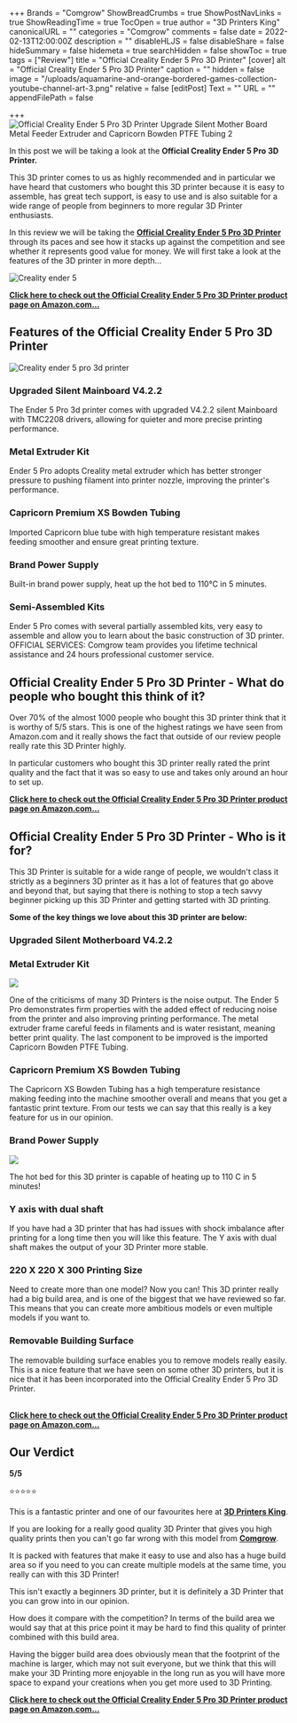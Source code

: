 +++
Brands = "Comgrow"
ShowBreadCrumbs = true
ShowPostNavLinks = true
ShowReadingTime = true
TocOpen = true
author = "3D Printers King"
canonicalURL = ""
categories = "Comgrow"
comments = false
date = 2022-02-13T12:00:00Z
description = ""
disableHLJS = false
disableShare = false
hideSummary = false
hidemeta = true
searchHidden = false
showToc = true
tags = ["Review"]
title = "Official Creality Ender 5 Pro 3D Printer"
[cover]
alt = "Official Creality Ender 5 Pro 3D Printer"
caption = ""
hidden = false
image = "/uploads/aquamarine-and-orange-bordered-games-collection-youtube-channel-art-3.png"
relative = false
[editPost]
Text = ""
URL = ""
appendFilePath = false

+++
![Official Creality Ender 5 Pro 3D Printer Upgrade Silent Mother Board Metal Feeder Extruder and Capricorn Bowden PTFE Tubing 2](https://images-na.ssl-images-amazon.com/images/I/612srQLX7SS._AC_UL604_SR604,400_.jpg)

In this post we will be taking a look at the **Official Creality Ender 5 Pro 3D Printer.**  

This 3D printer comes to us as highly recommended and in particular we have heard that customers who bought this 3D printer because it is easy to assemble, has great tech support, is easy to use and is also suitable for a wide range of people from beginners to more regular 3D Printer enthusiasts.  

In this review we will be taking the [**Official Creality Ender 5 Pro 3D Printer**](https://www.amazon.com/gp/product/B081SPJ2VX/ref=as_li_tl?ie=UTF8&tag=3dprintersking-20&camp=1789&creative=9325&linkCode=as2&creativeASIN=B081SPJ2VX&linkId=16cdde71aec1a5d97006f45bc8c713ab) through its paces and see how it stacks up against the competition and see whether it represents good value for money.  We will first take a look at the features of the 3D printer in more depth…

![Creality ender 5](https://m.media-amazon.com/images/S/aplus-media/sc/fceb88e1-0a49-4077-ada1-9f96c697dfd2.__CR0,0,300,300_PT0_SX300_V1___.jpg "Creality ender 5")

[**Click here to check out the Official Creality Ender 5 Pro 3D Printer product page on Amazon.com...**](https://www.amazon.com/gp/product/B081SPJ2VX/ref=as_li_tl?ie=UTF8&tag=3dprintersking-20&camp=1789&creative=9325&linkCode=as2&creativeASIN=B081SPJ2VX&linkId=16cdde71aec1a5d97006f45bc8c713ab)

## Features of the Official Creality Ender 5 Pro 3D Printer

![Creality ender 5 pro 3d printer](https://m.media-amazon.com/images/I/612rlWLFYWS._SX522_.jpg "Creality ender 5 pro 3d printer")

### Upgraded Silent Mainboard V4.2.2

The Ender 5 Pro 3d printer comes with upgraded V4.2.2 silent Mainboard with TMC2208 drivers, allowing for quieter and more precise printing performance.

### Metal Extruder Kit

Ender 5 Pro adopts Creality metal extruder which has better stronger pressure to pushing filament into printer nozzle, improving the printer's performance.

### Capricorn Premium XS Bowden Tubing

Imported Capricorn blue tube with high temperature resistant makes feeding smoother and ensure great printing texture.

### Brand Power Supply

Built-in brand power supply, heat up the hot bed to 110℃ in 5 minutes.

### Semi-Assembled Kits

Ender 5 Pro comes with several partially assembled kits, very easy to assemble and allow you to learn about the basic construction of 3D printer. OFFICIAL SERVICES: Comgrow team provides you lifetime technical assistance and 24 hours professional customer service.

## Official Creality Ender 5 Pro 3D Printer - What do people who bought this think of it?

Over 70% of the almost 1000 people who bought this 3D printer think that it is worthy of 5/5 stars.  This is one of the highest ratings we have seen from Amazon.com and it really shows the fact that outside of our review people really rate this 3D Printer highly.  

In particular customers who bought this 3D printer really rated the print quality and the fact that it was so easy to use and takes only around an hour to set up.

[**Click here to check out the Official Creality Ender 5 Pro 3D Printer product page on Amazon.com...**](https://www.amazon.com/gp/product/B081SPJ2VX/ref=as_li_tl?ie=UTF8&tag=3dprintersking-20&camp=1789&creative=9325&linkCode=as2&creativeASIN=B081SPJ2VX&linkId=16cdde71aec1a5d97006f45bc8c713ab)

## Official Creality Ender 5 Pro 3D Printer - Who is it for?

This 3D Printer is suitable for a wide range of people, we wouldn't class it strictly as a beginners 3D printer as it has a lot of features that go above and beyond that, but saying that there is nothing to stop a tech savvy beginner picking up this 3D Printer and getting started with 3D printing.

**Some of the key things we love about this 3D printer are below:**

### Upgraded Silent Motherboard V4.2.2

### Metal Extruder Kit

![](https://m.media-amazon.com/images/I/61pIv3EufsL._SX522_.jpg)

One of the criticisms of many 3D Printers is the noise output. The Ender 5 Pro demonstrates firm properties with the added effect of reducing noise from the printer and also improving printing performance.  The metal extruder frame careful feeds in filaments and is water resistant, meaning better print quality.  The last component to be improved is the imported Capricorn Bowden PTFE Tubing.

### Capricorn Premium XS Bowden Tubing

The Capricorn XS Bowden Tubing has a high temperature resistance making feeding into the machine smoother overall and means that you get a fantastic print texture.  From our tests we can say that this really is a key feature for us in our opinion.

### 

### Brand Power Supply

![](https://m.media-amazon.com/images/I/61mit+HkObL._SX522_.jpg)

The hot bed for this 3D printer is capable of heating up to 110 C in 5 minutes!

### 

### Y axis with dual shaft

If you have had a 3D printer that has had issues with shock imbalance after printing for a long time then you will like this feature.  The Y axis with dual shaft makes the output of your 3D Printer more stable.

### 220 X 220 X 300 Printing Size

Need to create more than one model?  Now you can!  This 3D printer really had a big build area, and is one of the biggest that we have reviewed so far.  This means that you can create more ambitious models or even multiple models if you want to.

### Removable Building Surface

The removable building surface enables you to remove models really easily.  This is a nice feature that we have seen on some other 3D printers, but it is nice that it has been incorporated into the Official Creality Ender 5 Pro 3D Printer.

[  
**Click here to check out the Official Creality Ender 5 Pro 3D Printer product page on Amazon.com...**](https://www.amazon.com/gp/product/B081SPJ2VX/ref=as_li_tl?ie=UTF8&tag=3dprintersking-20&camp=1789&creative=9325&linkCode=as2&creativeASIN=B081SPJ2VX&linkId=16cdde71aec1a5d97006f45bc8c713ab)

## Our Verdict

**5/5**

⭐⭐⭐⭐⭐

This is a fantastic printer and one of our favourites here at [**3D Printers King**](/).  

If you are looking for a really good quality 3D Printer that gives you high quality prints then you can't go far wrong with this model from [**Comgrow**](/brands/comgrow).  

It is packed with features that make it easy to use and also has a huge build area so if you need to you can create multiple models at the same time, you really can with this 3D Printer!   

This isn't exactly a beginners 3D printer, but it is definitely a 3D Printer that you can grow into in our opinion.  

How does it compare with the competition?  In terms of the build area we would say that at this price point it may be hard to find this quality of printer combined with this build area.  

Having the bigger build area does obviously mean that the footprint of the machine is larger, which may not suit everyone, but we think that this will make your 3D Printing more enjoyable in the long run as you will have more space to expand your creations when you get more used to 3D Printing.

[**Click here to check out the Official Creality Ender 5 Pro 3D Printer product page on Amazon.com...**](https://www.amazon.com/gp/product/B081SPJ2VX/ref=as_li_tl?ie=UTF8&tag=3dprintersking-20&camp=1789&creative=9325&linkCode=as2&creativeASIN=B081SPJ2VX&linkId=16cdde71aec1a5d97006f45bc8c713ab)